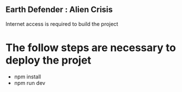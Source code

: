 ## Earth Defender : Alien Crisis

Internet access is required to build the project

# The follow steps are necessary to deploy the projet
- npm install
- npm run dev

